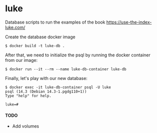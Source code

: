 # luke
Database scripts to run the examples of the book https://use-the-index-luke.com/

Create the database docker image

```
$ docker build -t luke-db .
```

After that, we need to initialize the psql by running the docker container from our image:

```
$ docker run --it --rm --name luke-db-container luke-db
```

Finally, let's play with our new database:

```
$ docker exec -it luke-db-container psql -U luke
psql (14.3 (Debian 14.3-1.pgdg110+1))
Type "help" for help.

luke=#
```

#### TODO
- Add volumes
